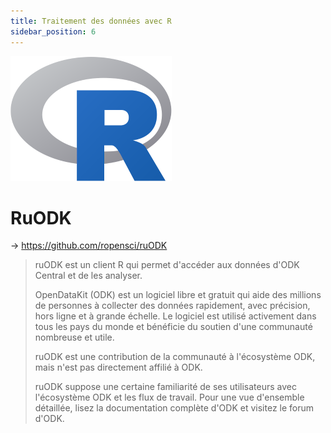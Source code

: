```yaml
---
title: Traitement des données avec R
sidebar_position: 6
---
```

![logo R](../ODK-CEN/fichiers/logos/logo_r.png)
# RuODK
-> https://github.com/ropensci/ruODK

> ruODK est un client R qui permet d'accéder aux données d'ODK Central et de les analyser.
>
> OpenDataKit (ODK) est un logiciel libre et gratuit qui aide des millions de personnes à collecter des données rapidement, avec précision, hors ligne et à grande échelle. Le logiciel est utilisé activement dans tous les pays du monde et bénéficie du soutien d'une communauté nombreuse et utile.
> 
> ruODK est une contribution de la communauté à l'écosystème ODK, mais n'est pas directement affilié à ODK.
> 
> ruODK suppose une certaine familiarité de ses utilisateurs avec l'écosystème ODK et les flux de travail. Pour une vue d'ensemble détaillée, lisez la documentation complète d'ODK et visitez le forum d'ODK.